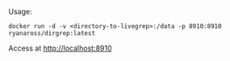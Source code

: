 Usage:

`docker run -d -v <directory-to-livegrep>:/data -p 8910:8910 ryanaross/dirgrep:latest`

Access at [http://localhost:8910](http://localhost:8910)